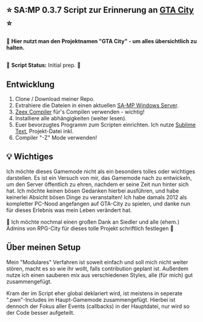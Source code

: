 ##  :star: SA:MP 0.3.7 Script zur Erinnerung an [GTA City] :star:
:mega: **Hier nutzt man den Projektnamen "GTA City" - um alles übersichtlich zu halten.**
##

:construction: **Script Status:**     Initial prep. :construction:

## Entwicklung
1. Clone / Download meiner Repo.
2. Extrahiere die Dateien in einen aktuellen [SA-MP Windows Server].
3. [Zeex Compiler] für's Compilen verwenden - wichtig!
4. Installiere alle abhängigkeiten (weiter lesen).
5. Euer bevorzugtes Programm zum Scripten einrichten. Ich nutze [Sublime Text], Projekt-Datei inkl.
7. Compiler "-Z" Mode verwenden!


## :bulb: Wichtiges
Ich möchte dieses Gamemode nicht als ein besonders tolles oder wichtiges darstellen. 
Es ist ein Versuch von mir, das Gamemode nach zu entwickeln, um den Server öffentlich
zu ehren, nachdem er seine Zeit nun hinter sich hat. Ich möchte keinen bösen Gedanken hierbei
ausführen, und habe keinerlei Absicht bösen Dinge zu veranstalten!
Ich habe damals 2012 als kompletter PC-Nood angefangen auf GTA-City zu spielen, und danke nun für dieses Erlebnis was mein Leben verändert hat.

:clap: Ich möchte nochmal einen großen Dank an Siedler und alle (ehem.) Admins von RPG-City für dieses tolle Projekt schriftlich festlegen :clap:


## Über meinen Setup
Mein "Modulares" Verfahren ist soweit einfach und soll mich nicht weiter stören, macht es so wie ihr wollt, falls contribution geplant ist.
Außerdem nutze ich einen sauberen mix aus verschiedenen Styles, alle (für mich) gut zusammengefügt.

Kram der im Script eher global deklariert wird, ist meistens in seperate ".pwn"-Includes im Haupt-Gamemode zusammengefügt. 
Hierbei ist dennoch der Fokus aller Events (callbacks) in der Hauptdatei, nur wird so der Code besser aufgeteilt.




[GTA City]: <https://www.google.com/search?q=rpg+city+de&source=lnms&tbm=isch&sa=X&ved=0ahUKEwiQ2fbLz5PgAhXSwAIHHUp-BicQ_AUIDygC&biw=1920&bih=889>
[SA-MP Windows Server]: <http://www.sa-mp.com/download.php>
[Zeex Compiler]: <https://github.com/pawn-lang/compiler/releases>
[Sublime Text]: <https://www.sublimetext.com/>
